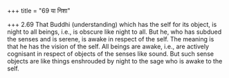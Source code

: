 +++
title = "69 या निशा"

+++
2.69 That Buddhi (understanding) which has the self for its object, is
night to all beings, i.e., is obscure like night to all. But he, who has
subdued the senses and is serene, is awake in respect of the self. The
meaning is that he has the vision of the self. All beings are awake,
i.e., are actively cognisant in respect of objects of the senses like
sound. But such sense objects are like things enshrouded by night to the
sage who is awake to the self.
